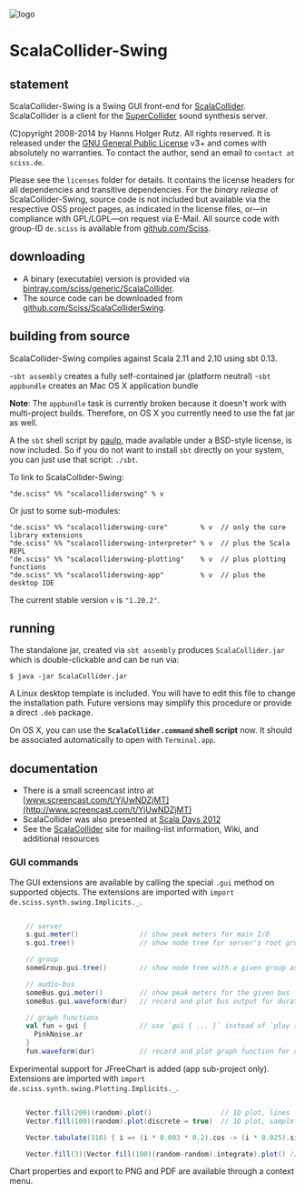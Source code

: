 ![logo](https://raw.githubusercontent.com/wiki/Sciss/ScalaCollider/images/scalacollider_logo.png)

# ScalaCollider-Swing

## statement

ScalaCollider-Swing is a Swing GUI front-end for [ScalaCollider](https://github.com/Sciss/ScalaCollider). ScalaCollider is a client for the [SuperCollider](http://supercollider.sourceforge.net/) sound synthesis server.

(C)opyright 2008-2014 by Hanns Holger Rutz. All rights reserved. It is released under the [GNU General Public License](http://github.com/Sciss/ScalaColliderSwing/blob/master/licenses/ScalaColliderSwing-License.txt) v3+ and comes with absolutely no warranties. To contact the author, send an email to `contact at sciss.de`.

Please see the `licenses` folder for details. It contains the license headers for all dependencies and transitive dependencies. For the _binary release_ of ScalaCollider-Swing, source code is not included but available via the respective OSS project pages, as indicated in the license files, or&mdash;in compliance with GPL/LGPL&mdash;on request via E-Mail. All source code with group-ID `de.sciss` is available from [github.com/Sciss](https://github.com/Sciss).

## downloading

- A binary (executable) version is provided via [bintray.com/sciss/generic/ScalaCollider](https://bintray.com/sciss/generic/ScalaCollider).
- The source code can be downloaded from [github.com/Sciss/ScalaColliderSwing](http://github.com/Sciss/ScalaColliderSwing).

## building from source

ScalaCollider-Swing compiles against Scala 2.11 and 2.10 using sbt 0.13.

-`sbt assembly` creates a fully self-contained jar (platform neutral)
-`sbt appbundle` creates an Mac OS X application bundle

__Note__: The `appbundle` task is currently broken because it doesn't work with multi-project builds. Therefore, on OS X you currently need to use the fat jar as well.

A the `sbt` shell script by [paulp](https://github.com/paulp/sbt-extras), made available under a BSD-style license, is now included. So if you do not want to install `sbt` directly on your system, you can just use that script: `./sbt`.

To link to ScalaCollider-Swing:

    "de.sciss" %% "scalacolliderswing" % v

Or just to some sub-modules:

    "de.sciss" %% "scalacolliderswing-core"        % v  // only the core library extensions
    "de.sciss" %% "scalacolliderswing-interpreter" % v  // plus the Scala REPL
    "de.sciss" %% "scalacolliderswing-plotting"    % v  // plus plotting functions
    "de.sciss" %% "scalacolliderswing-app"         % v  // plus the desktop IDE

The current stable version `v` is `"1.20.2"`.

## running

The standalone jar, created via `sbt assembly` produces `ScalaCollider.jar` which is double-clickable and can be run via:

    $ java -jar ScalaCollider.jar

A Linux desktop template is included. You will have to edit this file to change the installation path. Future versions may simplify this procedure or provide a direct `.deb` package.

On OS X, you can use the __`ScalaCollider.command` shell script__ now. It should be associated automatically to open with `Terminal.app`.

## documentation

 - There is a small screencast intro at [www.screencast.com/t/YjUwNDZjMT](http://www.screencast.com/t/YjUwNDZjMT)
 - ScalaCollider was also presented at [Scala Days 2012](http://skillsmatter.com/podcast/scala/scalacollider)
 - See the [ScalaCollider](https://github.com/Sciss/ScalaCollider) site for mailing-list information, Wiki, and additional resources

### GUI commands

The GUI extensions are available by calling the special `.gui` method on supported objects. The extensions are imported with `import de.sciss.synth.swing.Implicits._`.

```scala

    // server
    s.gui.meter()               // show peak meters for main I/O
    s.gui.tree()                // show node tree for server's root group

    // group
    someGroup.gui.tree()        // show node tree with a given group as root

    // audio-bus
    someBus.gui.meter()         // show peak meters for the given bus
    someBus.gui.waveform(dur)   // record and plot bus output for duration in seconds

    // graph functions
    val fun = gui {             // use `gui { ... }` instead of `play { ... }` to capture function
      PinkNoise.ar
    }
    fun.waveform(dur)           // record and plot graph function for duration in seconds
```

Experimental support for JFreeChart is added (app sub-project only). Extensions are imported with `import de.sciss.synth.swing.Plotting.Implicits._`.

```scala

    Vector.fill(200)(random).plot()                 // 1D plot, lines
    Vector.fill(100)(random).plot(discrete = true)  // 1D plot, sample-and-hold

    Vector.tabulate(316) { i => (i * 0.003 * 0.2).cos -> (i * 0.025).sin } .plot()  // 2D plot, scatter

    Vector.fill(3)(Vector.fill(100)(random-random).integrate).plot() // multiple 1D plots
```

Chart properties and export to PNG and PDF are available through a context menu.

